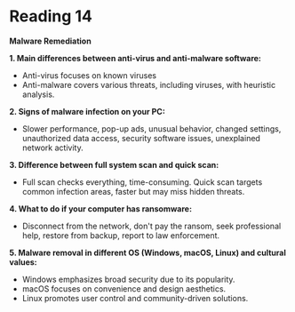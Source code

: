 # Reading 14

**Malware Remediation**

**1. Main differences between anti-virus and anti-malware software:**
   - Anti-virus focuses on known viruses
   - Anti-malware covers various threats, including viruses, with heuristic analysis.

**2. Signs of malware infection on your PC:**
   - Slower performance, pop-up ads, unusual behavior, changed settings, unauthorized data access, security software issues, unexplained network activity.

**3. Difference between full system scan and quick scan:**
   - Full scan checks everything, time-consuming. Quick scan targets common infection areas, faster but may miss hidden threats.

**4. What to do if your computer has ransomware:**
   - Disconnect from the network, don't pay the ransom, seek professional help, restore from backup, report to law enforcement.

**5. Malware removal in different OS (Windows, macOS, Linux) and cultural values:**
   - Windows emphasizes broad security due to its popularity.
   - macOS focuses on convenience and design aesthetics.
   - Linux promotes user control and community-driven solutions.
